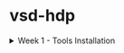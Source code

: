# vsd-hdp
<details>
	<summary>Week 1 - Tools Installation </summary>

## Ubuntu 22.04.5 LTS installation in a VirtualBox Machine
<img alt="VBox" src="/images/OracleVBox-tamurae.png">

## Tools installation

### [Yosys](https://yosyshq.net/yosys/)
```
$ sudo apt update
$ sudo apt upgrade
$ sudo apt install build-essential clang bison flex \
    libreadline-dev gawk tcl-dev libffi-dev git \
    graphviz xdot pkg-config python3 libboost-system-dev \
    libboost-python-dev libboost-filesystem-dev zlib1g-dev
$ git clone https://github.com/YosysHQ/yosys.git
$ cd yosys
$ make config-gcc
$ git submodule update --init
$ make 
$ sudo make install
```
### [Icarus Verilog (iverilog)](https://github.com/steveicarus/iverilog?tab=readme-ov-file#the-icarus-verilog-compilation-system)
```
$ sudo apt install iverilog
```

### [GTKWave](https://github.com/gtkwave/gtkwave?tab=readme-ov-file#gtkwave)
```
$ sudo apt install gtkwave
```

### [OpenSTA](https://github.com/The-OpenROAD-Project/OpenSTA?tab=readme-ov-file#static-timing-analysis)


</details>
